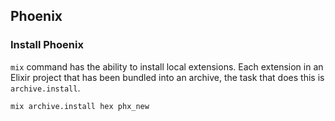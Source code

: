 ## Phoenix

### Install Phoenix
`mix` command has the ability to install local extensions. Each extension in an Elixir project that has been bundled into an archive,
the task that does this is `archive.install`.

`mix archive.install hex phx_new`
